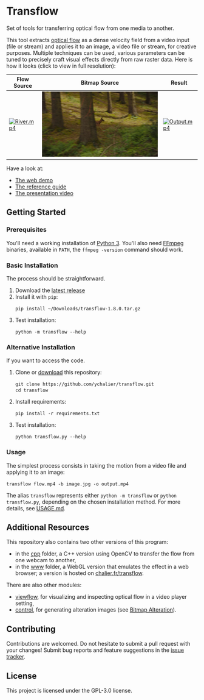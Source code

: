 # Transflow

Set of tools for transferring optical flow from one media to another.

This tool extracts [optical flow](https://en.wikipedia.org/wiki/Optical_flow) as a dense velocity field from a video input (file or stream) and applies it to an image, a video file or stream, for creative purposes. Multiple techniques can be used, various parameters can be tuned to precisely craft visual effects directly from raw raster data. Here is how it looks (click to view in full resolution):

Flow Source | Bitmap Source | Result
----------- | ------------- | ------
[![River.mp4](assets/River.gif)](assets/River.mp4) | [![Deer.jpg](assets/Deer.jpg)](assets/Deer.jpg) | [![Output.mp4](out/ExampleDeer.gif)](out/ExampleDeer.mp4)

Have a look at:
- [The web demo](https://chalier.fr/transflow/)
- [The reference guide](USAGE.md)
- [The presentation video](https://www.youtube.com/watch?v=Mk3-mHvmK-s)

## Getting Started

### Prerequisites

You'll need a working installation of [Python 3](https://www.python.org/). You'll also need [FFmpeg](https://ffmpeg.org/) binaries, available in `PATH`, the `ffmpeg -version` command should work.

### Basic Installation

The process should be straightforward.

1. Download the [latest release](https://github.com/ychalier/transflow/releases)
2. Install it with `pip`:
   ```console
   pip install ~/Downloads/transflow-1.8.0.tar.gz
   ```
3. Test installation:
   ```console
   python -m transflow --help
   ```

### Alternative Installation

If you want to access the code.

1. Clone or [download](https://github.com/ychalier/transflow/archive/refs/heads/main.zip) this repository:
   ```console
   git clone https://github.com/ychalier/transflow.git
   cd transflow
   ```
2. Install requirements:
   ```console
   pip install -r requirements.txt
   ```
3. Test installation:
   ```console
   python transflow.py --help
   ```

### Usage

The simplest process consists in taking the motion from a video file and applying it to an image:

```console
transflow flow.mp4 -b image.jpg -o output.mp4
```

The alias `transflow` represents either `python -m transflow` or `python transflow.py`, depending on the chosen installation method. For more details, see [USAGE.md](USAGE.md).

## Additional Resources

This repository also contains two other versions of this program:

- in the [cpp](cpp) folder, a C++ version using OpenCV to transfer the flow from one webcam to another,
- in the [www](www) folder, a WebGL version that emulates the effect in a web browser; a version is hosted on [chalier.fr/transflow](https://chalier.fr/transflow/).

There are also other modules:

- [viewflow](viewflow), for visualizing and inspecting optical flow in a video player setting,
- [control](control.py), for generating alteration images (see [Bitmap Alteration](USAGE.md#bitmap-alteration)). 

## Contributing

Contributions are welcomed. Do not hesitate to submit a pull request with your changes! Submit bug reports and feature suggestions in the [issue tracker](https://github.com/ychalier/transflow/issues/new/choose).

## License

This project is licensed under the GPL-3.0 license.
